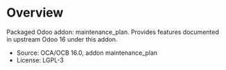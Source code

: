 # Overview

Packaged Odoo addon: maintenance_plan. Provides features documented in upstream Odoo 16 under this addon.

- Source: OCA/OCB 16.0, addon maintenance_plan
- License: LGPL-3
